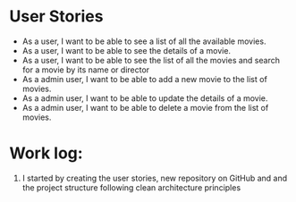 # User Stories

- As a user, I want to be able to see a list of all the available movies.
- As a user, I want to be able to see the details of a movie.
- As a user, I want to be able to see the list of all the  movies and search for a movie by its name or director
- As a admin user, I want to be able to add a new movie to the list of movies.
- As a admin user, I want to be able to update the details of a movie.
- As a admin user, I want to be able to delete a movie from the list of movies.

# Work log:
1. I started by creating the user stories, new repository on GitHub and and the project structure following clean architecture principles 